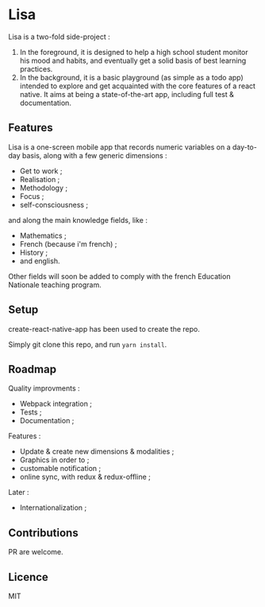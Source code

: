 # Lisa

Lisa is a two-fold side-project :

1. In the foreground, it is designed to help a high school student monitor his mood and habits, and eventually get a solid basis of best learning practices.
2. In the background, it is a basic playground (as simple as a todo app) intended to explore and get acquainted with the core features of a react native. It aims at being a state-of-the-art app, including full test & documentation.

## Features

Lisa is a one-screen mobile app that records numeric variables on a day-to-day basis, along with a few generic dimensions : 

* Get to work ;
* Realisation ;
* Methodology ;
* Focus ;
* self-consciousness ;

and along the main knowledge fields, like :

* Mathematics ;
* French (because i'm french) ;
* History ;
* and english.

Other fields will soon be added to comply with the french Education Nationale teaching program.

## Setup

create-react-native-app has been used to create the repo. 

Simply git clone this repo, and run `yarn install`.

## Roadmap

Quality improvments :

* Webpack integration ;
* Tests ;
* Documentation ;

Features :

* Update & create new dimensions & modalities ;
* Graphics in order to ;
* customable notification ;
* online sync, with redux & redux-offline ;

Later :

* Internationalization ;

## Contributions

PR are welcome.

## Licence

MIT